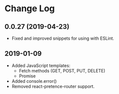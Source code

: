 # Change Log
## 0.0.27 (2019-04-23)
* Fixed and improved snippets for using with ESLint.

## 2019-01-09
* Added JavaScript templates:
    * Fetch methods (GET, POST, PUT, DELETE)
    * Promise
* Added console.error()
* Removed react-pretence-router support.